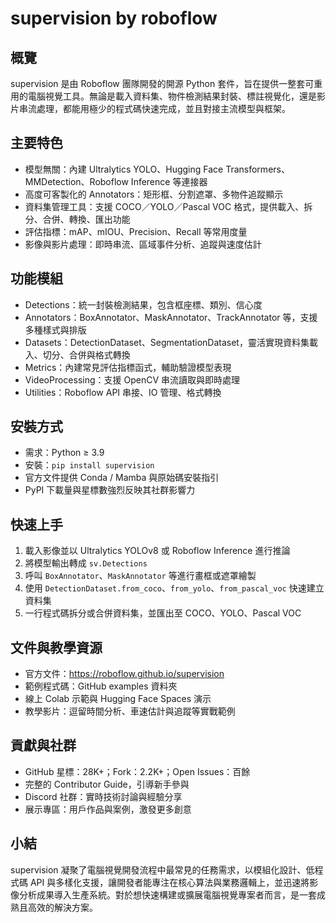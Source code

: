 # supervision by roboflow

## 概覽
supervision 是由 Roboflow 團隊開發的開源 Python 套件，旨在提供一整套可重用的電腦視覺工具。無論是載入資料集、物件檢測結果封裝、標註視覺化，還是影片串流處理，都能用極少的程式碼快速完成，並且對接主流模型與框架。

## 主要特色
- 模型無關：內建 Ultralytics YOLO、Hugging Face Transformers、MMDetection、Roboflow Inference 等連接器  
- 高度可客製化的 Annotators：矩形框、分割遮罩、多物件追蹤顯示  
- 資料集管理工具：支援 COCO／YOLO／Pascal VOC 格式，提供載入、拆分、合併、轉換、匯出功能  
- 評估指標：mAP、mIOU、Precision、Recall 等常用度量  
- 影像與影片處理：即時串流、區域事件分析、追蹤與速度估計  

## 功能模組
- Detections：統一封裝檢測結果，包含框座標、類別、信心度  
- Annotators：BoxAnnotator、MaskAnnotator、TrackAnnotator 等，支援多種樣式與排版  
- Datasets：DetectionDataset、SegmentationDataset，靈活實現資料集載入、切分、合併與格式轉換  
- Metrics：內建常見評估指標函式，輔助驗證模型表現  
- VideoProcessing：支援 OpenCV 串流讀取與即時處理  
- Utilities：Roboflow API 串接、IO 管理、格式轉換  

## 安裝方式
- 需求：Python ≥ 3.9  
- 安裝：`pip install supervision`  
- 官方文件提供 Conda / Mamba 與原始碼安裝指引  
- PyPI 下載量與星標數強烈反映其社群影響力  

## 快速上手
1. 載入影像並以 Ultralytics YOLOv8 或 Roboflow Inference 進行推論  
2. 將模型輸出轉成 `sv.Detections`  
3. 呼叫 `BoxAnnotator`、`MaskAnnotator` 等進行畫框或遮罩繪製  
4. 使用 `DetectionDataset.from_coco`、`from_yolo`、`from_pascal_voc` 快速建立資料集  
5. 一行程式碼拆分或合併資料集，並匯出至 COCO、YOLO、Pascal VOC  

## 文件與教學資源
- 官方文件：https://roboflow.github.io/supervision  
- 範例程式碼：GitHub examples 資料夾  
- 線上 Colab 示範與 Hugging Face Spaces 演示  
- 教學影片：逗留時間分析、車速估計與追蹤等實戰範例  

## 貢獻與社群
- GitHub 星標：28K+；Fork：2.2K+；Open Issues：百餘  
- 完整的 Contributor Guide，引導新手參與  
- Discord 社群：實時技術討論與經驗分享  
- 展示專區：用戶作品與案例，激發更多創意  

## 小結
supervision 凝聚了電腦視覺開發流程中最常見的任務需求，以模組化設計、低程式碼 API 與多樣化支援，讓開發者能專注在核心算法與業務邏輯上，並迅速將影像分析成果導入生產系統。對於想快速構建或擴展電腦視覺專案者而言，是一套成熟且高效的解決方案。